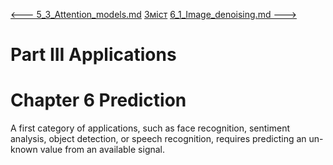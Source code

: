 [<---   5_3_Attention_models.md](5_3_Attention_models.md)         [Зміст](README.md)          [6_1_Image_denoising.md    --->](6_1_Image_denoising.md) 

# Part III Applications

# Chapter 6 Prediction

 A first category of applications, such as face recognition, sentiment analysis, object detection, or speech recognition, requires predicting an un- known value from an available signal.
